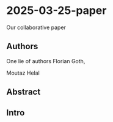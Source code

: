 # 2025-03-25-paper
Our collaborative paper

## Authors
One lie of authors
Florian Goth, 







Moutaz Helal

## Abstract

## Intro

